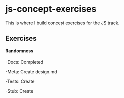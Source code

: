 # js-concept-exercises

This is where I build concept exercises for the JS track.

## Exercises

#### Randomness
-Docs: Completed

-Meta: Create design.md

-Tests: Create

-Stub: Create
